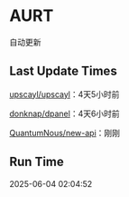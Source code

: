 # AURT

自动更新


## Last Update Times

[upscayl/upscayl](https://github.com/upscayl/upscayl)：4天5小时前

[donknap/dpanel](https://github.com/donknap/dpanel)：4天6小时前

[QuantumNous/new-api](https://github.com/QuantumNous/new-api)：刚刚


## Run Time
2025-06-04 02:04:52
